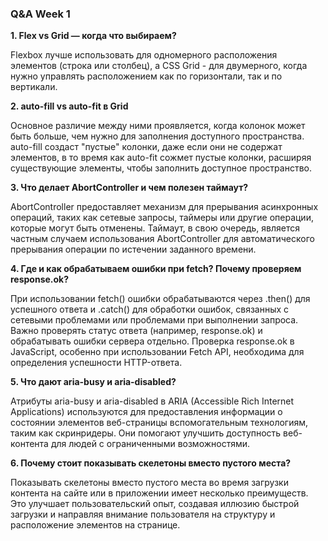 ### Q&A Week 1

**1. Flex vs Grid — когда что выбираем?**

Flexbox лучше использовать для одномерного расположения элементов (строка или столбец),
а CSS Grid - для двумерного, когда нужно управлять расположением как по горизонтали, так и по вертикали.

**2. auto-fill vs auto-fit в Grid**

Основное различие между ними проявляется, когда колонок может быть больше, чем нужно для заполнения доступного пространства.
auto-fill создаст "пустые" колонки, даже если они не содержат элементов,
в то время как auto-fit сожмет пустые колонки, расширяя существующие элементы, чтобы заполнить доступное пространство.

**3. Что делает AbortController и чем полезен таймаут?**

AbortController предоставляет механизм для прерывания асинхронных операций, таких как сетевые запросы, таймеры или другие операции, которые могут быть отменены.
Таймаут, в свою очередь, является частным случаем использования AbortController для автоматического прерывания операции по истечении заданного времени.

**4. Где и как обрабатываем ошибки при fetch? Почему проверяем response.ok?**

При использовании fetch() ошибки обрабатываются через .then() для успешного ответа и .catch() для обработки ошибок,
связанных с сетевыми проблемами или проблемами при выполнении запроса. Важно проверять статус ответа (например, response.ok) и обрабатывать ошибки сервера отдельно.
Проверка response.ok в JavaScript, особенно при использовании Fetch API, необходима для определения успешности HTTP-ответа.

**5. Что дают aria-busy и aria-disabled?**

Атрибуты aria-busy и aria-disabled в ARIA (Accessible Rich Internet Applications) используются для предоставления информации о состоянии элементов веб-страницы вспомогательным технологиям,
таким как скринридеры. Они помогают улучшить доступность веб-контента для людей с ограниченными возможностями.

**6. Почему стоит показывать скелетоны вместо пустого места?**

Показывать скелетоны вместо пустого места во время загрузки контента на сайте или в приложении имеет несколько преимуществ.
Это улучшает пользовательский опыт, создавая иллюзию быстрой загрузки и направляя внимание пользователя на структуру и расположение элементов на странице. 

